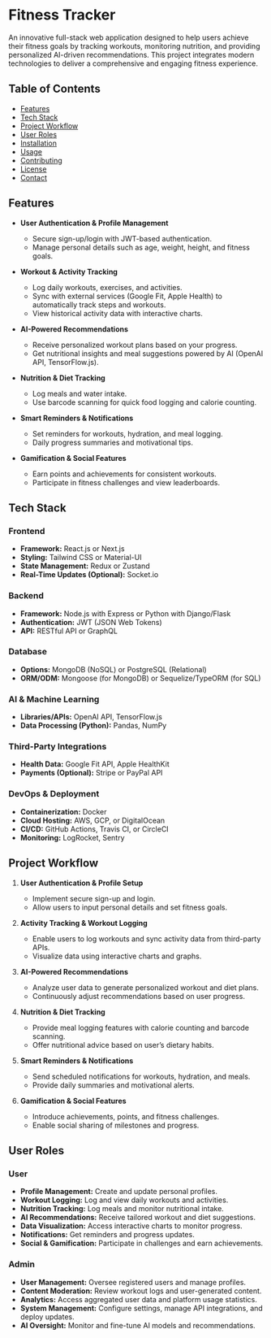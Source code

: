# Fitness Tracker

An innovative full-stack web application designed to help users achieve their fitness goals by tracking workouts, monitoring nutrition, and providing personalized AI-driven recommendations. This project integrates modern technologies to deliver a comprehensive and engaging fitness experience.

## Table of Contents

- [Features](#features)
- [Tech Stack](#tech-stack)
- [Project Workflow](#project-workflow)
- [User Roles](#user-roles)
- [Installation](#installation)
- [Usage](#usage)
- [Contributing](#contributing)
- [License](#license)
- [Contact](#contact)

## Features

- **User Authentication & Profile Management**  
  - Secure sign-up/login with JWT-based authentication.
  - Manage personal details such as age, weight, height, and fitness goals.

- **Workout & Activity Tracking**  
  - Log daily workouts, exercises, and activities.
  - Sync with external services (Google Fit, Apple Health) to automatically track steps and workouts.
  - View historical activity data with interactive charts.

- **AI-Powered Recommendations**  
  - Receive personalized workout plans based on your progress.
  - Get nutritional insights and meal suggestions powered by AI (OpenAI API, TensorFlow.js).

- **Nutrition & Diet Tracking**  
  - Log meals and water intake.
  - Use barcode scanning for quick food logging and calorie counting.

- **Smart Reminders & Notifications**  
  - Set reminders for workouts, hydration, and meal logging.
  - Daily progress summaries and motivational tips.

- **Gamification & Social Features**  
  - Earn points and achievements for consistent workouts.
  - Participate in fitness challenges and view leaderboards.

## Tech Stack

### Frontend
- **Framework:** React.js or Next.js
- **Styling:** Tailwind CSS or Material-UI
- **State Management:** Redux or Zustand
- **Real-Time Updates (Optional):** Socket.io

### Backend
- **Framework:** Node.js with Express or Python with Django/Flask
- **Authentication:** JWT (JSON Web Tokens)
- **API:** RESTful API or GraphQL

### Database
- **Options:** MongoDB (NoSQL) or PostgreSQL (Relational)
- **ORM/ODM:** Mongoose (for MongoDB) or Sequelize/TypeORM (for SQL)

### AI & Machine Learning
- **Libraries/APIs:** OpenAI API, TensorFlow.js
- **Data Processing (Python):** Pandas, NumPy

### Third-Party Integrations
- **Health Data:** Google Fit API, Apple HealthKit
- **Payments (Optional):** Stripe or PayPal API

### DevOps & Deployment
- **Containerization:** Docker
- **Cloud Hosting:** AWS, GCP, or DigitalOcean
- **CI/CD:** GitHub Actions, Travis CI, or CircleCI
- **Monitoring:** LogRocket, Sentry

## Project Workflow

1. **User Authentication & Profile Setup**
   - Implement secure sign-up and login.
   - Allow users to input personal details and set fitness goals.

2. **Activity Tracking & Workout Logging**
   - Enable users to log workouts and sync activity data from third-party APIs.
   - Visualize data using interactive charts and graphs.

3. **AI-Powered Recommendations**
   - Analyze user data to generate personalized workout and diet plans.
   - Continuously adjust recommendations based on user progress.

4. **Nutrition & Diet Tracking**
   - Provide meal logging features with calorie counting and barcode scanning.
   - Offer nutritional advice based on user’s dietary habits.

5. **Smart Reminders & Notifications**
   - Send scheduled notifications for workouts, hydration, and meals.
   - Provide daily summaries and motivational alerts.

6. **Gamification & Social Features**
   - Introduce achievements, points, and fitness challenges.
   - Enable social sharing of milestones and progress.

## User Roles

### User
- **Profile Management:** Create and update personal profiles.
- **Workout Logging:** Log and view daily workouts and activities.
- **Nutrition Tracking:** Log meals and monitor nutritional intake.
- **AI Recommendations:** Receive tailored workout and diet suggestions.
- **Data Visualization:** Access interactive charts to monitor progress.
- **Notifications:** Get reminders and progress updates.
- **Social & Gamification:** Participate in challenges and earn achievements.

### Admin
- **User Management:** Oversee registered users and manage profiles.
- **Content Moderation:** Review workout logs and user-generated content.
- **Analytics:** Access aggregated user data and platform usage statistics.
- **System Management:** Configure settings, manage API integrations, and deploy updates.
- **AI Oversight:** Monitor and fine-tune AI models and recommendations.


